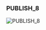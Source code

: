 ### PUBLISH_8


![PUBLISH_8](https://user-images.githubusercontent.com/116869307/214153962-9366433a-abdc-4fdc-9425-84d5d1f2198a.png)
















































